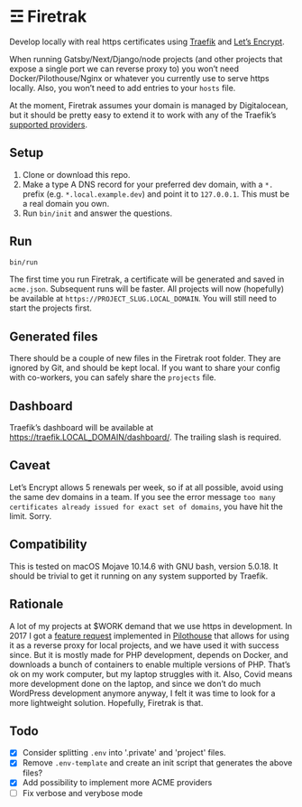 # ☲ Firetrak

Develop locally with real https certificates using [Traefik](https://traefik.io) and [Let’s Encrypt](https://letsencrypt.org/).

When running Gatsby/Next/Django/node projects (and other projects that expose a single port we can reverse proxy to) you won’t need Docker/Pilothouse/Nginx or whatever you currently use to serve https locally. Also, you won’t need to add entries to your `hosts` file.

At the moment, Firetrak assumes your domain is managed by Digitalocean, but it should be pretty easy to extend it to work with any of the Traefik’s [supported providers](https://doc.traefik.io/traefik/https/acme/#providers).

## Setup

1. Clone or download this repo.
1. Make a type A DNS record for your preferred dev domain, with a `*.` prefix (e.g. `*.local.example.dev`) and point it to `127.0.0.1`. This must be a real domain you own.
1. Run `bin/init` and answer the questions.

## Run

```bash
bin/run
```

The first time you run Firetrak, a certificate will be generated and saved in `acme.json`. Subsequent runs will be faster.
All projects will now (hopefully) be available at `https://PROJECT_SLUG.LOCAL_DOMAIN`. You will still need to start the projects first.

## Generated files

There should be a couple of new files in the Firetrak root folder. They are ignored by Git, and should be kept local.
If you want to share your config with co-workers, you can safely share the `projects` file.

## Dashboard

Traefik’s dashboard will be available at https://traefik.LOCAL_DOMAIN/dashboard/. The trailing slash is required.

## Caveat

Let’s Encrypt allows 5 renewals per week, so if at all possible, avoid using the same dev domains in a team. If you see the error message `too many certificates already issued for exact set of domains`, you have hit the limit. Sorry.

## Compatibility

This is tested on macOS Mojave 10.14.6 with GNU bash, version 5.0.18. It should be trivial to get it running on any system supported by Traefik.

## Rationale

A lot of my projects at $WORK demand that we use https in development. In 2017 I got a [feature request](https://github.com/Pilothouse-App/Pilothouse/issues/93) implemented in [Pilothouse](https://www.pilothouse-app.org/) that allows for using it as a reverse proxy for local projects, and we have used it with success since. But it is mostly made for PHP development, depends on Docker, and downloads a bunch of containers to enable multiple versions of PHP. That’s ok on my work computer, but my laptop struggles with it. Also, Covid means more development done on the laptop, and since we don’t do much WordPress development anymore anyway, I felt it was time to look for a more lightweight solution. Hopefully, Firetrak is that.

## Todo

- [x] Consider splitting `.env` into '.private' and 'project' files.
- [x] Remove `.env-template` and create an init script that generates the above files?
- [x] Add possibility to implement more ACME providers
- [ ] Fix verbose and verybose mode
